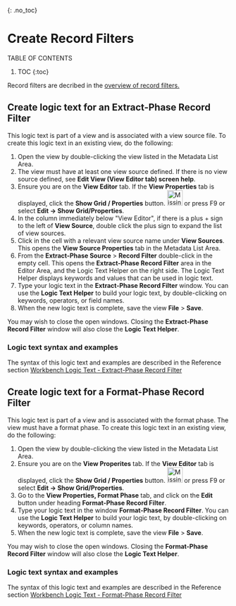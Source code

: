 {: .no_toc}
# Create Record Filters

TABLE OF CONTENTS 
1. TOC
{:toc}  

Record filters are decribed in the [overview of record filters.](../OverviewRecordFilters.md)

## Create logic text for an Extract-Phase Record Filter

This logic text is part of a view and is associated with a view source file. To create this logic text in an existing view, do the following:

1. Open the view by double-clicking the view listed in the Metadata List Area.
2. The view must have at least one view source defined. If there is no view source defined, see **Edit View \(View Editor tab\) screen help**. 
3. Ensure you are on the **View Editor** tab. If the **View Properties** tab is displayed, click the **Show Grid / Properties** button. <img src="../images/Icon_Show_Grid_Props_01.gif" alt="Missing image" width="35" height="35"/> or press F9 or select **Edit -\> Show Grid/Properties**.
4. In the column immediately below "View Editor", if there is a plus + sign to the left of **View Source**, double click the plus sign to expand the list of view sources.
5. Click in the cell with a relevant view source name under **View Sources**.  This opens the **View Source Properties** tab in the Metadata List Area.
6. From the **Extract-Phase Source** > **Record Filter** double-click in the empty cell.  This opens the **Extract-Phase Record Filter** area in the Editor Area, and the Logic Text Helper on the right side. The Logic Text Helper displays keywords and values that can be used in logic text.
7. Type your logic text in the **Extract-Phase Record Filter** window. You can use the **Logic Text Helper** to build your logic text, by double-clicking on keywords, operators, or field names.
8. When the new logic text is complete, save the view **File** > **Save**.
  
You may wish to close the open windows. Closing the **Extract-Phase Record Filter** window will also close the **Logic Text Helper**.

### Logic text syntax and examples

The syntax of this logic text and examples are described in the Reference section [Workbench Logic Text - Extract-Phase Record Filter](../../Reference/Workbench/LogicTextERFStatements.md)


## Create logic text for a Format-Phase Record Filter

This logic text is part of a view and is associated with the format phase. The view must have a format phase. To create this logic text in an existing view, do the following:

1. Open the view by double-clicking the view listed in the Metadata List Area.
2. Ensure you are on the **View Properites** tab. If the **View Editor** tab is displayed, click the **Show Grid / Properties** button. <img src="../images/Icon_Show_Grid_Props_01.gif" alt="Missing image" width="35" height="35"/> or press F9 or select **Edit -\> Show Grid/Properties**.
3.  Go to the **View Properties, Format Phase** tab, and click on the **Edit** button under heading **Format-Phase Record Filter**.
4.  Type your logic text in the window **Format-Phase Record Filter**. You can use the **Logic Text Helper** to build your logic text, by double-clicking on keywords, operators, or column names.
5.  When the new logic text is complete, save the view **File** > **Save**.
  
You may wish to close the open windows. Closing the **Format-Phase Record Filter** window will also close the **Logic Text Helper**.

### Logic text syntax and examples

The syntax of this logic text and examples are described in the Reference section [Workbench Logic Text - Format-Phase Record Filter](../../Reference/Workbench/LogicTextFRFStatements.md)
